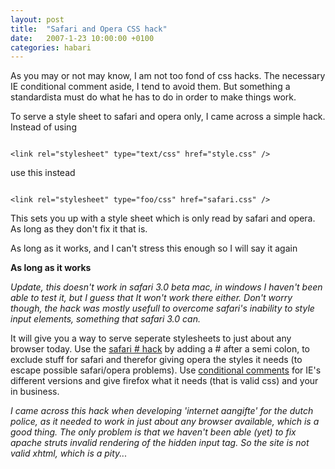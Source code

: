```yaml
---
layout: post
title:  "Safari and Opera CSS hack"
date:   2007-1-23 10:00:00 +0100
categories: habari
---
```

As you may or not may know, I am not too fond of css hacks. The necessary IE conditional comment aside, I tend to avoid them. But something a standardista must do what he has to do in order to make things work.

To serve a style sheet to safari and opera only, I came across a simple hack. Instead of using

<code>
&#60;link rel="stylesheet" type="text/css" href="style.css" /&#62;
</code>

use this instead

<code>
&#60;link rel="stylesheet" type="foo/css" href="safari.css" /&#62;
</code>

This sets you up with a style sheet which is only read by safari and opera. As long as they don't fix it that is.

As long as it works, and I can't stress this enough so I will say it again

<strong>As long as it works</strong>
<p><em>Update, this doesn't work in safari 3.0 beta mac, in windows I haven't been able to test it, but I guess  that It won't work there either. Don't worry though, the hack was mostly usefull to overcome safari's inability to style input elements, something that safari 3.0 can.</em></p>

It will give you a way to serve seperate stylesheets to just about any browser today. Use the <a title="safari hack" href="http://www.ibloomstudios.com/article1/">safari # hack</a> by adding a # after a semi colon, to exclude stuff for safari and therefor giving opera the styles it needs (to escape possible safari/opera problems). Use <a href="http://www.quirksmode.org/css/condcom.html" title="conditional comments">conditional comments</a> for IE's different versions and give firefox what it needs (that is valid css) and your in business.

<em>I came across this hack when developing 'internet aangifte' for the dutch police, as it needed to work in just about any browser available, which is a good thing. The only problem is that we haven't been able (yet) to fix apache struts invalid rendering of the hidden input tag. So the site is not valid xhtml, which is a pity...</em>